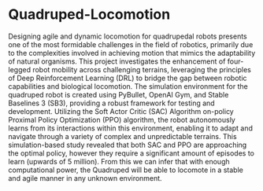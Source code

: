 # Quadruped-Locomotion
Designing agile and dynamic locomotion for quadrupedal robots presents one of the most formidable challenges in the field of robotics, primarily due to the complexities involved in achieving motion that mimics the adaptability of natural organisms.
This project investigates the enhancement of four-legged robot mobility across challenging terrains, leveraging the principles of Deep Reinforcement Learning (DRL) to bridge the gap between robotic capabilities and biological locomotion. 
The simulation environment for the quadruped robot is created using PyBullet, OpenAI Gym, and Stable Baselines
3 (SB3), providing a robust framework for testing and development. Utilizing the Soft Actor Critic (SAC) Algorithm on-policy Proximal Policy Optimization (PPO) algorithm, the robot autonomously learns from its interactions within this environment, enabling it to adapt and navigate through a variety of complex and unpredictable terrains. 
This simulation-based study revealed that both SAC and PPO are approaching the optimal policy, however they require a significant amount of episodes
to learn (upwards of 5 million).
From this we can infer that with enough computational power, the Quadruped will be able to locomote in a stable and agile manner in any unknown environment.
